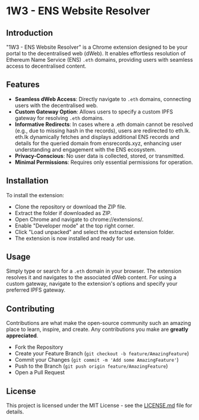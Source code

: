 # 1W3 - ENS Website Resolver

## Introduction
"1W3 - ENS Website Resolver" is a Chrome extension designed to be your portal to the decentralised web (dWeb). It enables effortless resolution of Ethereum Name Service (ENS) `.eth` domains, providing users with seamless access to decentralised content.

## Features
- **Seamless dWeb Access**: Directly navigate to `.eth` domains, connecting users with the decentralised web.
- **Custom Gateway Option**: Allows users to specify a custom IPFS gateway for resolving `.eth` domains.
- **Informative Redirects**: In cases where a .eth domain cannot be resolved (e.g., due to missing hash in the records), users are redirected to eth.lk. eth.lk dynamically fetches and displays additional ENS records and details for the queried domain from ensrecords.xyz, enhancing user understanding and engagement with the ENS ecosystem.
- **Privacy-Conscious**: No user data is collected, stored, or transmitted.
- **Minimal Permissions**: Requires only essential permissions for operation.

## Installation
To install the extension:
- Clone the repository or download the ZIP file.
- Extract the folder if downloaded as ZIP.
- Open Chrome and navigate to chrome://extensions/.
- Enable "Developer mode" at the top right corner.
- Click "Load unpacked" and select the extracted extension folder.
- The extension is now installed and ready for use.

## Usage
Simply type or search for a `.eth` domain in your browser. The extension resolves it and navigates to the associated dWeb content. For using a custom gateway, navigate to the extension's options and specify your preferred IPFS gateway.

## Contributing
Contributions are what make the open-source community such an amazing place to learn, inspire, and create. Any contributions you make are **greatly appreciated**.

- Fork the Repository
- Create your Feature Branch (`git checkout -b feature/AmazingFeature`)
- Commit your Changes (`git commit -m 'Add some AmazingFeature'`)
- Push to the Branch (`git push origin feature/AmazingFeature`)
- Open a Pull Request

## License
This project is licensed under the MIT License - see the [LICENSE.md](LICENSE.md) file for details.
